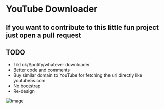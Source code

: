 # YouTube Downloader

## If you want to contribute to this little fun project just open a pull request

## TODO
- TikTok/Spotify/whatever downloader
- Better code and comments
- Buy similar domain to YouTube for fetching the url directly like youtube5s.com
- No bootstrap
- Re-design

![image](https://github.com/MaximFiedler/youtube-downloader/assets/114857048/a57b66c5-54c1-4b95-8abf-e575ac700006)
